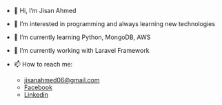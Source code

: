 - 👋 Hi, I’m Jisan Ahmed
- 👀 I’m interested in programming and always learning new technologies 
- 🌱 I’m currently learning Python, MongoDB, AWS
- 💞️ I’m currently working with Laravel Framework
- 📫 How to reach me:

  - jisanahmed06@gmail.com
  - <a target="_blank" href="https://www.facebook.com/profile.php?id=100004408038864">Facebook</a>
  - <a target="_blank" href="https://www.linkedin.com/in/jisan-ahmed-a93b611aa/">Linkedin</a>

<!---
jisan06/jisan06 is a ✨ special ✨ repository because its `README.md` (this file) appears on your GitHub profile.
You can click the Preview link to take a look at your changes.
--->
